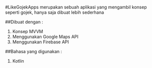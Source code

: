 #LikeGojekApps
merupakan sebuah aplikasi yang mengambil konsep seperti gojek, hanya saja dibuat lebih sederhana

##Dibuat dengan :
1. Konsep MVVM
2. Menggunakan Google Maps API
3. Menggunakan Firebase API

##Bahasa yang digunakan :
1. Kotlin